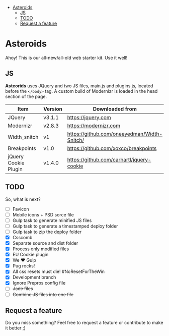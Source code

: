 <!-- TOC depthFrom:1 depthTo:6 withLinks:1 updateOnSave:1 orderedList:0 -->

- [Asteroids](#asteroids)
	- [JS](#js)
	- [TODO](#todo)
	- [Request a feature](#request-a-feature)

<!-- /TOC -->
# Asteroids
Ahoy! This is our all-new/all-old web starter kit. Use it well!


## JS
**Asteorids** uses JQuery and two JS files, main.js and plugins.js, located before the `</body>` tag. A custom build of Modernizr is loaded in the head section of the page.

| Item | Version | Downloaded from |
| ------ | ------- | --- |
| JQuery | v3.1.1 | https://jquery.com
| Modernizr | v2.8.3 | https://modernizr.com
| Width_snitch | v1 | https://github.com/oneeyedman/Width-Snitch/
| Breakpoints | v1.0 | https://github.com/xoxco/breakpoints
| jQuery Cookie Plugin | v1.4.0 | https://github.com/carhartl/jquery-cookie

## TODO
So, what is next?

- [ ] Favicon
- [ ] Mobile icons + PSD sorce file
- [ ] Gulp task to generate minified JS files
- [ ] Gulp task to generate a timestamped deploy folder
- [ ] Gulp task to zip the deploy folder
- [x] Csscomb
- [x] Separate source and dist folder
- [x] Process only modified files
- [x] EU Cookie plugin
- [x] We ♥ Gulp
- [x] Pug rocks!
- [x] All css resets must die! #NoResetForTheWin
- [x] Development branch
- [x] Ignore Prepros config file
- [ ] ~~Jade files~~
- [ ] ~~Combine JS files into one file~~

## Request a feature
Do you miss something? Feel free to request a feature or contribute to make it better ;)
